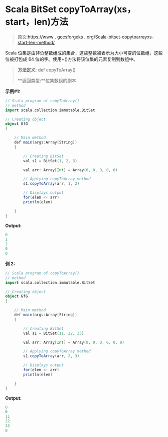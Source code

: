 # Scala BitSet copyToArray(xs，start，len)方法

> 原文:[https://www . geesforgeks . org/Scala-bitset-copytoarrayxs-start-len-method/](https://www.geeksforgeeks.org/scala-bitset-copytoarrayxs-start-len-method/)

Scala 位集是由非负整数组成的集合，这些整数被表示为大小可变的位数组，这些位被打包成 64 位的字。使用+()方法将该位集的元素复制到数组中。

> **方法定义:** def copyToArray()
> 
> **返回类型:**位集数组的副本

**示例#1:**

```scala
// Scala program of copyToArray() 
// method 
import scala.collection.immutable.BitSet 

// Creating object 
object GfG 
{ 

    // Main method 
    def main(args:Array[String]) 
    { 

        // Creating BitSet 
        val s1 = BitSet(1, 2, 3) 

        val arr: Array[Int] = Array(0, 0, 0, 0, 0) 

        // Applying copyToArray method 
        s1.copyToArray(arr, 1, 2) 

        // Displays output 
        for(elem <- arr) 
        println(elem) 

    } 
} 
```

**Output:**

```scala
0
1
2
0
0

```

**例 2:**

```scala
// Scala program of copyToArray() 
// method 
import scala.collection.immutable.BitSet 

// Creating object 
object GfG 
{ 

    // Main method 
    def main(args:Array[String]) 
    { 

        // Creating BitSet 
        val s1 = BitSet(11, 22, 33) 

        val arr: Array[Int] = Array(0, 0, 0, 0, 0, 0) 

        // Applying copyToArray method 
        s1.copyToArray(arr, 2, 3) 

        // Displays output 
        for(elem <- arr) 
        println(elem) 

    } 
} 
```

**Output:**

```scala
0
0
11
22
33
0

```
